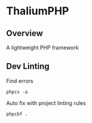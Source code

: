 # ThaliumPHP

## Overview

A lightweight PHP framework

## Dev Linting
Find errors

    phpcs -a

Auto fix with project linting rules

    phpcbf .

